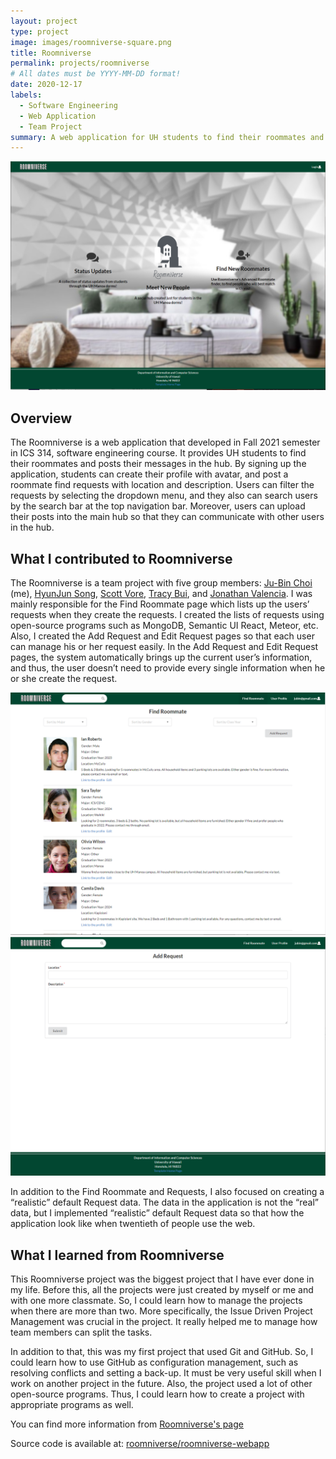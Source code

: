 ```yaml
---
layout: project
type: project
image: images/roomniverse-square.png
title: Roomniverse
permalink: projects/roomniverse
# All dates must be YYYY-MM-DD format!
date: 2020-12-17
labels:
  - Software Engineering
  - Web Application
  - Team Project
summary: A web application for UH students to find their roommates and post their messages.
---
```


<img class="ui image" src="../images/landing.PNG">

## Overview

The Roomniverse is a web application that developed in Fall 2021 semester in ICS 314, software engineering course. It provides UH students to find their roommates and posts their messages in the hub. By signing up the application, students can create their profile with avatar, and post a roommate find requests with location and description. Users can filter the requests by selecting the dropdown menu, and they also can search users by the search bar at the top navigation bar. Moreover, users can upload their posts into the main hub so that they can communicate with other users in the hub.

## What I contributed to Roomniverse

The Roomniverse is a team project with five group members: [Ju-Bin Choi](https://jubinc0911.github.io/) (me), [HyunJun Song](https://eric-song1773.github.io/), [Scott Vore](https://syhv-git.github.io/), [Tracy Bui](https://tbui00.github.io/), and [Jonathan Valencia](https://jon-valencia.github.io/). I was mainly responsible for the Find Roommate page which lists up the users’ requests when they create the requests. I created the lists of requests using open-source programs such as MongoDB, Semantic UI React, Meteor, etc. Also, I created the Add Request and Edit Request pages so that each user can manage his or her request easily. In the Add Request and Edit Request pages, the system automatically brings up the current user’s information, and thus, the user doesn’t need to provide every single information when he or she create the request. 

<img class="ui image" src="../images/find-roommate.PNG">
<img class="ui image" src="../images/addrequest.PNG">

In addition to the Find Roommate and Requests, I also focused on creating a “realistic” default Request data. The data in the application is not the “real” data, but I implemented “realistic” default Request data so that how the application look like when twentieth of people use the web. 

## What I learned from Roomniverse

This Roomniverse project was the biggest project that I have ever done in my life. Before this, all the projects were just created by myself or me and with one more classmate. So, I could learn how to manage the projects when there are more than two. More specifically, the Issue Driven Project Management was crucial in the project. It really helped me to manage how team members can split the tasks. 

In addition to that, this was my first project that used Git and GitHub. So, I could learn how to use GitHub as configuration management, such as resolving conflicts and setting a back-up. It must be very useful skill when I work on another project in the future. Also, the project used a lot of other open-source programs. Thus, I could learn how to create a project with appropriate programs as well. 

You can find more information from [Roomniverse's page](https://roomniverse.github.io/)

Source code is available at: <a href="https://github.com/roomniverse/roomniverse-webapp"><i class="large github icon "></i>roomniverse/roomniverse-webapp</a>

